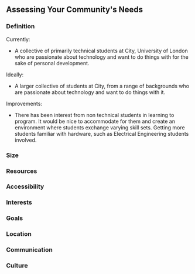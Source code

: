 ## Assessing Your Community's Needs

### Definition
Currently:
- A collective of primarily technical students at City, University of London who are passionate about technology and want to do things with for the sake of personal development.

Ideally:
- A larger collective of students at City, from a range of backgrounds who are passionate about technology and want to do things with it.

Improvements:
- There has been interest from non technical students in learning to program. It would be nice to accommodate for them and create an environment where students exchange varying skill sets. Getting more students familiar with hardware, such as Electrical Engineering students involved.

### Size

### Resources

### Accessibility

### Interests

### Goals

### Location

### Communication

### Culture

